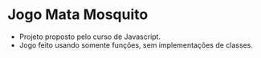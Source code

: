 <h1>Jogo Mata Mosquito</h1>

- Projeto proposto pelo curso de Javascript.
- Jogo feito usando somente funções, sem implementações de classes.
